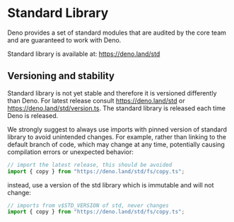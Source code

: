 # Standard Library

Deno provides a set of standard modules that are audited by the core team and
are guaranteed to work with Deno.

Standard library is available at: https://deno.land/std

## Versioning and stability

Standard library is not yet stable and therefore it is versioned differently
than Deno. For latest release consult https://deno.land/std or
https://deno.land/std/version.ts. The standard library is released each time
Deno is released.

We strongly suggest to always use imports with pinned version of standard
library to avoid unintended changes. For example, rather than linking to the
default branch of code, which may change at any time, potentially causing
compilation errors or unexpected behavior:

```typescript
// import the latest release, this should be avoided
import { copy } from "https://deno.land/std/fs/copy.ts";
```

instead, use a version of the std library which is immutable and will not
change:

```typescript
// imports from v$STD_VERSION of std, never changes
import { copy } from "https://deno.land/std/fs/copy.ts";
```
